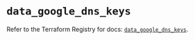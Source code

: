 # `data_google_dns_keys`

Refer to the Terraform Registry for docs: [`data_google_dns_keys`](https://registry.terraform.io/providers/hashicorp/google/6.10.0/docs/data-sources/dns_keys).
